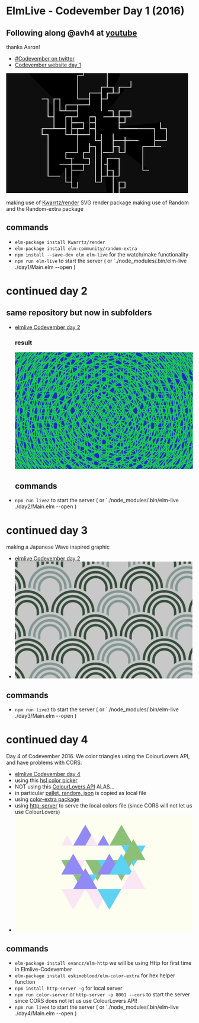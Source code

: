 # ElmLive - Codevember Day 1 (2016)

## Following along @avh4 at [youtube](https://www.youtube.com/watch?v=Z0yKvWqkqyE)

thanks Aaron!

- [#Codevember on twitter](https://twitter.com/codevember_)
- [Codevember website day 1](http://codevember.xyz/day/1)

![animated on browser refresh](day1/animated.gif)

making use of [Kwarrtz/render](http://package.elm-lang.org/packages/Kwarrtz/render/latest) SVG render package making use of Random and the Random-extra package

## commands

- `elm-package install Kwarrtz/render`
- `elm-package install elm-community/random-extra`
- `npm install --save-dev elm elm-live` for the watch/make functionality
- `npm run elm-live` to start the server ( or `./node_modules/.bin/elm-live ./day1/Main.elm --open )

# continued day 2

## same repository but now in subfolders

- [elmlive Codevember day 2](https://www.youtube.com/watch?v=OBYVWaAIosM)

  ### result

  ![animated](day2/animated.gif)

  ## commands

- `npm run live2` to start the server ( or `./node_modules/.bin/elm-live ./day2/Main.elm --open )

# continued day 3

making a Japanese Wave inspired graphic

- [elmlive Codevember day 2](https://www.youtube.com/watch?v=KcXfvS-sl8A)
- ![animated](day3/animated.gif)

## commands

- `npm run live3` to start the server ( or `./node_modules/.bin/elm-live ./day3/Main.elm --open )

# continued day 4

Day 4 of Codevember 2016\. We color triangles using the ColourLovers API, and have problems with CORS.

- [elmlive Codevember day 4](https://youtu.be/rE7ozNZkuO0?list=PLDA4wlOlLJvXAEsJDje4hdLazsihZiQNf)
- using this [hsl color picker](http://hslpicker.com/#faffdb)
- NOT using this [ColourLovers API](http://www.colourlovers.com/api) ALAS...
- in particular [pallet, random, json](http://www.colourlovers.com/api/palettes/random?format=json) is copied as local file
- using [color-extra package](http://package.elm-lang.org/packages/eskimoblood/elm-color-extra/latest)
- using [http-server](https://www.npmjs.com/package/http-server) to serve the local colors file (since CORS will not let us use ColourLovers)
- ![animated as refreshing the browser would](day4/animated.gif)

## commands

- `elm-package install evancz/elm-http` we will be using Http for first time in Elmlive-Codevember
- `elm-package install eskimoblood/elm-color-extra` for hex helper function
- `npm install http-server -g` for local server
- `npm run color-server` or `http-server -p 8001 --cors` to start the server since CORS does not let us use ColourLovers API!
- `npm run live4` to start the server ( or `./node_modules/.bin/elm-live ./day4/Main.elm --open )
